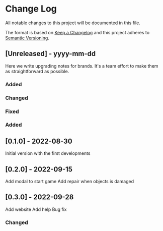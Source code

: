 
# Change Log
All notable changes to this project will be documented in this file.
 
The format is based on [Keep a Changelog](http://keepachangelog.com/)
and this project adheres to [Semantic Versioning](http://semver.org/).
 
## [Unreleased] - yyyy-mm-dd
 
Here we write upgrading notes for brands. It's a team effort to make them as
straightforward as possible.
 
### Added
 
### Changed
 
### Fixed
 
### Added

## [0.1.0] - 2022-08-30

Initial version with the first developments

## [0.2.0] - 2022-09-15

Add modal to start game
Add repair when objects is damaged

## [0.3.0] - 2022-09-28

Add website
Add help
Bug fix

### Changed
  
